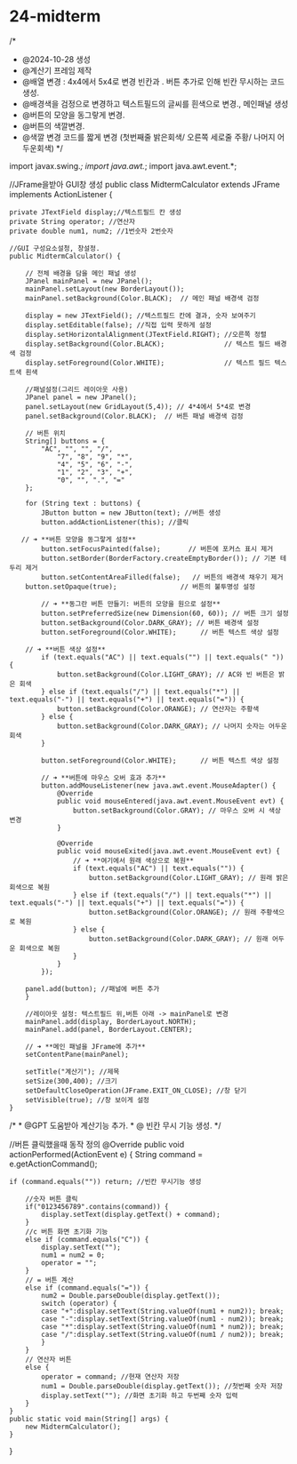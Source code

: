# 24-midterm
/*
 * @2024-10-28 생성
 * @계산기 프레임 제작
 * @배열 변경 : 4x4에서 5x4로 변경 빈칸과 . 버튼 추가로 인해 빈칸 무시하는 코드 생성.
 * @배경색을 검정으로 변경하고 텍스트필드의 글씨를 흰색으로 변경., 메인패널 생성
 * @버튼의 모양을 동그랗게 변경.
 * @버튼의 색깔변경.
 * @색깔 변경 코드를 짧게 변경 (첫번째줄 밝은회색/ 오른쪽 세로줄 주황/ 나머지 어두운회색)
 */

import javax.swing.*;
import java.awt.*;
import java.awt.event.*;

//JFrame을받아 GUI창 생성
public class MidtermCalculator extends JFrame implements ActionListener {
	
	private JTextField display;//텍스트필드 칸 생성
    private String operator; //연산자
    private double num1, num2; //1번숫자 2번숫자
    
    //GUI 구성요소설청, 창설정.
    public MidtermCalculator() {

    	// 전체 배경을 담을 메인 패널 생성
        JPanel mainPanel = new JPanel();
        mainPanel.setLayout(new BorderLayout());
        mainPanel.setBackground(Color.BLACK);  // 메인 패널 배경색 검정
	
    	display = new JTextField(); //텍스트필드 칸에 결과, 숫자 보여주기
    	display.setEditable(false); //직접 입력 못하게 설정
    	display.setHorizontalAlignment(JTextField.RIGHT); //오른쪽 정렬 
    	display.setBackground(Color.BLACK);               // 텍스트 필드 배경색 검정
        display.setForeground(Color.WHITE);               // 텍스트 필드 텍스트색 흰색
    	
    	//패널설정(그리드 레이아웃 사용)
    	JPanel panel = new JPanel();
    	panel.setLayout(new GridLayout(5,4)); // 4*4에서 5*4로 변경
     	panel.setBackground(Color.BLACK);  // 버튼 패널 배경색 검정
    	
    	// 버튼 위치
    	String[] buttons = {
    		"AC", "", "", "/",
                "7", "8", "9", "*",
                "4", "5", "6", "-",
                "1", "2", "3", "+",
                "0", "", ".", "="
    	};
    	
    	for (String text : buttons) {
    		JButton button = new JButton(text); //버튼 생성
    		button.addActionListener(this); //클릭

       // ➜ **버튼 모양을 동그랗게 설정**
            button.setFocusPainted(false);       // 버튼에 포커스 표시 제거
            button.setBorder(BorderFactory.createEmptyBorder()); // 기본 테두리 제거
            button.setContentAreaFilled(false);   // 버튼의 배경색 채우기 제거
	    button.setOpaque(true);                // 버튼의 불투명성 설정

            // ➜ **동그란 버튼 만들기: 버튼의 모양을 원으로 설정**
            button.setPreferredSize(new Dimension(60, 60)); // 버튼 크기 설정
            button.setBackground(Color.DARK_GRAY); // 버튼 배경색 설정
            button.setForeground(Color.WHITE);      // 버튼 텍스트 색상 설정

     	// ➜ **버튼 색상 설정**
            if (text.equals("AC") || text.equals("") || text.equals(" ")) {
                button.setBackground(Color.LIGHT_GRAY); // AC와 빈 버튼은 밝은 회색
            } else if (text.equals("/") || text.equals("*") || text.equals("-") || text.equals("+") || text.equals("=")) {
                button.setBackground(Color.ORANGE); // 연산자는 주황색
            } else {
                button.setBackground(Color.DARK_GRAY); // 나머지 숫자는 어두운 회색
            }

            button.setForeground(Color.WHITE);      // 버튼 텍스트 색상 설정
            
            // ➜ **버튼에 마우스 오버 효과 추가**
            button.addMouseListener(new java.awt.event.MouseAdapter() {
                @Override
                public void mouseEntered(java.awt.event.MouseEvent evt) {
                    button.setBackground(Color.GRAY); // 마우스 오버 시 색상 변경
                }

                @Override
                public void mouseExited(java.awt.event.MouseEvent evt) {
                    // ➜ **여기에서 원래 색상으로 복원**
                    if (text.equals("AC") || text.equals("")) {
                        button.setBackground(Color.LIGHT_GRAY); // 원래 밝은 회색으로 복원
                    } else if (text.equals("/") || text.equals("*") || text.equals("-") || text.equals("+") || text.equals("=")) {
                        button.setBackground(Color.ORANGE); // 원래 주황색으로 복원
                    } else {
                        button.setBackground(Color.DARK_GRAY); // 원래 어두운 회색으로 복원
                    }
                }
            });
       
      	panel.add(button); //패널에 버튼 추가
    	}
    	
    	//레이아웃 설정: 텍스트필드 위,버튼 아래 -> mainPanel로 변경
    	mainPanel.add(display, BorderLayout.NORTH);
    	mainPanel.add(panel, BorderLayout.CENTER);
    	
    	// ➜ **메인 패널을 JFrame에 추가**
        setContentPane(mainPanel);
    	
    	setTitle("계산기"); //제목
    	setSize(300,400); //크기
    	setDefaultCloseOperation(JFrame.EXIT_ON_CLOSE); //창 닫기
    	setVisible(true); //창 보이게 설정
    }

/*
     * @GPT 도움받아 계산기능 추가.
     * @ 빈칸 무시 기능 생성.
     */

     
//버튼 클릭했을때 동작 정의
    @Override
    public void actionPerformed(ActionEvent e) {
    	String command = e.getActionCommand();

	if (command.equals("")) return; //빈칸 무시기능 생성
     	
    	//숫자 버튼 클릭
    	if("0123456789".contains(command)) {
    		display.setText(display.getText() + command);
    	}
    	//c 버튼 화면 초기화 기능
    	else if (command.equals("C")) {
    		display.setText("");
    		num1 = num2 = 0;
    		operator = "";
    	}
    	// = 버튼 계산
    	else if (command.equals("=")) {
    		num2 = Double.parseDouble(display.getText());
    		switch (operator) {
    		case "+":display.setText(String.valueOf(num1 + num2)); break;
    		case "-":display.setText(String.valueOf(num1 - num2)); break;
    		case "*":display.setText(String.valueOf(num1 * num2)); break;
    		case "/":display.setText(String.valueOf(num1 / num2)); break;
    		}
    	}
    	// 연산자 버튼 
    	else {
    		operator = command; //현재 연산자 저장
    		num1 = Double.parseDouble(display.getText()); //첫번째 숫자 저장
    		display.setText(""); //화면 초기화 하고 두번째 숫자 입력
    	}
    }
	public static void main(String[] args) {
		new MidtermCalculator();
	}

}
     
